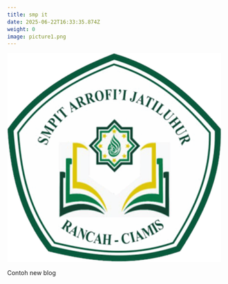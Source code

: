 ```yaml
---
title: smp it
date: 2025-06-22T16:33:35.874Z
weight: 0
image: picture1.png
---
```

![](picture1.png "logo smp it")

C﻿ontoh new blog
